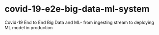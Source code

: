 # covid-19-e2e-big-data-ml-system
Covid-19 End to End Big Data and ML- from ingesting stream to deploying ML model in production 
